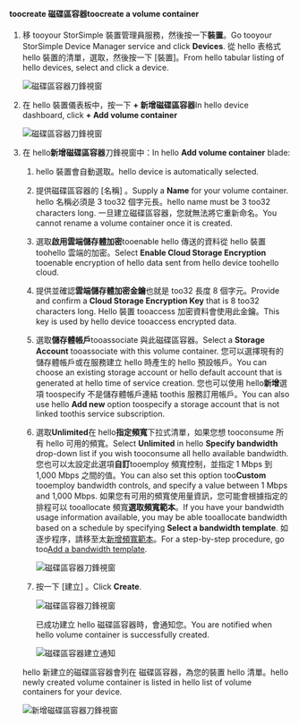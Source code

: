 <!--author=alkohli last changed: 06/22/17-->

#### <a name="toocreate-a-volume-container"></a><span data-ttu-id="3f52c-101">toocreate 磁碟區容器</span><span class="sxs-lookup"><span data-stu-id="3f52c-101">toocreate a volume container</span></span>
1. <span data-ttu-id="3f52c-102">移 tooyour StorSimple 裝置管理員服務，然後按一下**裝置**。</span><span class="sxs-lookup"><span data-stu-id="3f52c-102">Go tooyour StorSimple Device Manager service and click **Devices**.</span></span> <span data-ttu-id="3f52c-103">從 hello 表格式 hello 裝置的清單，選取，然後按一下 [裝置]。</span><span class="sxs-lookup"><span data-stu-id="3f52c-103">From hello tabular listing of hello devices, select and click a device.</span></span> 

    ![磁碟區容器刀鋒視窗](./media/storsimple-8000-create-volume-container/createvolumecontainer1.png)

2. <span data-ttu-id="3f52c-105">在 hello 裝置儀表板中，按一下  **+ 新增磁碟區容器**</span><span class="sxs-lookup"><span data-stu-id="3f52c-105">In hello device dashboard, click **+ Add volume container**</span></span>

    ![磁碟區容器刀鋒視窗](./media/storsimple-8000-create-volume-container/createvolumecontainer2.png)

3. <span data-ttu-id="3f52c-107">在 hello**新增磁碟區容器**刀鋒視窗中：</span><span class="sxs-lookup"><span data-stu-id="3f52c-107">In hello **Add volume container** blade:</span></span>
   
   1. <span data-ttu-id="3f52c-108">hello 裝置會自動選取。</span><span class="sxs-lookup"><span data-stu-id="3f52c-108">hello device is automatically selected.</span></span>
   2. <span data-ttu-id="3f52c-109">提供磁碟區容器的 [名稱]  。</span><span class="sxs-lookup"><span data-stu-id="3f52c-109">Supply a **Name** for your volume container.</span></span> <span data-ttu-id="3f52c-110">hello 名稱必須是 3 too32 個字元長。</span><span class="sxs-lookup"><span data-stu-id="3f52c-110">hello name must be 3 too32 characters long.</span></span> <span data-ttu-id="3f52c-111">一旦建立磁碟區容器，您就無法將它重新命名。</span><span class="sxs-lookup"><span data-stu-id="3f52c-111">You cannot rename a volume container once it is created.</span></span>
   3. <span data-ttu-id="3f52c-112">選取**啟用雲端儲存體加密**tooenable hello 傳送的資料從 hello 裝置 toohello 雲端的加密。</span><span class="sxs-lookup"><span data-stu-id="3f52c-112">Select **Enable Cloud Storage Encryption** tooenable encryption of hello data sent from hello device toohello cloud.</span></span>
   4. <span data-ttu-id="3f52c-113">提供並確認**雲端儲存體加密金鑰**也就是 too32 長度 8 個字元。</span><span class="sxs-lookup"><span data-stu-id="3f52c-113">Provide and confirm a **Cloud Storage Encryption Key** that is 8 too32 characters long.</span></span> <span data-ttu-id="3f52c-114">Hello 裝置 tooaccess 加密資料會使用此金鑰。</span><span class="sxs-lookup"><span data-stu-id="3f52c-114">This key is used by hello device tooaccess encrypted data.</span></span>
   5. <span data-ttu-id="3f52c-115">選取**儲存體帳戶**tooassociate 與此磁碟區容器。</span><span class="sxs-lookup"><span data-stu-id="3f52c-115">Select a **Storage Account** tooassociate with this volume container.</span></span> <span data-ttu-id="3f52c-116">您可以選擇現有的儲存體帳戶或在服務建立 hello 時產生的 hello 預設帳戶。</span><span class="sxs-lookup"><span data-stu-id="3f52c-116">You can choose an existing storage account or hello default account that is generated at hello time of service creation.</span></span> <span data-ttu-id="3f52c-117">您也可以使用 hello**新增**選項 toospecify 不是儲存體帳戶連結 toothis 服務訂用帳戶。</span><span class="sxs-lookup"><span data-stu-id="3f52c-117">You can also use hello **Add new** option toospecify a storage account that is not linked toothis service subscription.</span></span>
   6. <span data-ttu-id="3f52c-118">選取**Unlimited**在 hello**指定頻寬**下拉式清單，如果您想 tooconsume 所有 hello 可用的頻寬。</span><span class="sxs-lookup"><span data-stu-id="3f52c-118">Select **Unlimited** in hello **Specify bandwidth** drop-down list if you wish tooconsume all hello available bandwidth.</span></span> <span data-ttu-id="3f52c-119">您也可以太設定此選項**自訂**tooemploy 頻寬控制，並指定 1 Mbps 到 1,000 Mbps 之間的值。</span><span class="sxs-lookup"><span data-stu-id="3f52c-119">You can also set this option too**Custom** tooemploy bandwidth controls, and specify a value between 1 Mbps and 1,000 Mbps.</span></span>
      <span data-ttu-id="3f52c-120">如果您有可用的頻寬使用量資訊，您可能會根據指定的排程可以 tooallocate 頻寬**選取頻寬範本**。</span><span class="sxs-lookup"><span data-stu-id="3f52c-120">If you have your bandwidth usage information available, you may be able tooallocate bandwidth based on a schedule by specifying **Select a bandwidth template**.</span></span> <span data-ttu-id="3f52c-121">如逐步程序，請移至太[新增頻寬範本](../articles/storsimple/storsimple-8000-manage-bandwidth-templates.md#add-a-bandwidth-template)。</span><span class="sxs-lookup"><span data-stu-id="3f52c-121">For a step-by-step procedure, go too[Add a bandwidth template](../articles/storsimple/storsimple-8000-manage-bandwidth-templates.md#add-a-bandwidth-template).</span></span>

      ![磁碟區容器刀鋒視窗](./media/storsimple-8000-create-volume-container/createvolumecontainer6b.png)
   7. <span data-ttu-id="3f52c-123">按一下 [建立] 。</span><span class="sxs-lookup"><span data-stu-id="3f52c-123">Click **Create**.</span></span>

        ![磁碟區容器刀鋒視窗](./media/storsimple-8000-create-volume-container/createvolumecontainer6.png)
   
       <span data-ttu-id="3f52c-125">已成功建立 hello 磁碟區容器時，會通知您。</span><span class="sxs-lookup"><span data-stu-id="3f52c-125">You are notified when hello volume container is successfully created.</span></span>

       ![磁碟區容器建立通知](./media/storsimple-8000-create-volume-container/createvolumecontainer8.png)

   <span data-ttu-id="3f52c-127">hello 新建立的磁碟區容器會列在 磁碟區容器，為您的裝置 hello 清單。</span><span class="sxs-lookup"><span data-stu-id="3f52c-127">hello newly created volume container is listed in hello list of volume containers for your device.</span></span>

   ![新增磁碟區容器刀鋒視窗](./media/storsimple-8000-create-volume-container/createvolumecontainer9.png)


